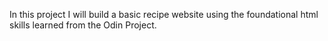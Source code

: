 In this project I will build a basic recipe website using the foundational html skills learned from the Odin Project.